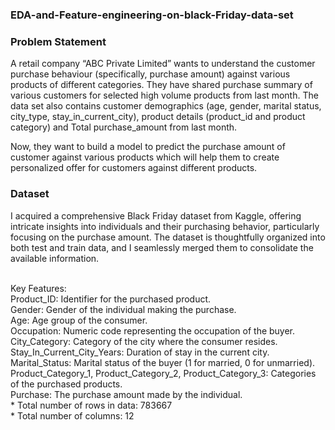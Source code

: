 ### EDA-and-Feature-engineering-on-black-Friday-data-set
### Problem Statement
A retail company “ABC Private Limited” wants to understand the customer purchase behaviour (specifically, purchase amount) against various products of different categories. They have shared purchase summary of various customers for selected high volume products from last month. The data set also contains customer demographics (age, gender, marital status, city_type, stay_in_current_city), product details (product_id and product category) and Total purchase_amount from last month.

Now, they want to build a model to predict the purchase amount of customer against various products which will help them to create personalized offer for customers against different products.

### Dataset
I acquired a comprehensive Black Friday dataset from Kaggle, offering intricate insights into individuals and their purchasing behavior, particularly focusing on the purchase amount. The dataset is thoughtfully organized into both test and train data, and I seamlessly merged them to consolidate the available information.

<br>Key Features:
<br>Product_ID: Identifier for the purchased product.
<br>Gender: Gender of the individual making the purchase.
<br>Age: Age group of the consumer.
<br>Occupation: Numeric code representing the occupation of the buyer.
<br>City_Category: Category of the city where the consumer resides.
<br>Stay_In_Current_City_Years: Duration of stay in the current city.
<br>Marital_Status: Marital status of the buyer (1 for married, 0 for unmarried).
<br>Product_Category_1, Product_Category_2, Product_Category_3: Categories of the purchased products.
<br>Purchase: The purchase amount made by the individual.
<br> * Total number of rows in data: 783667
<br> * Total number of columns: 12










